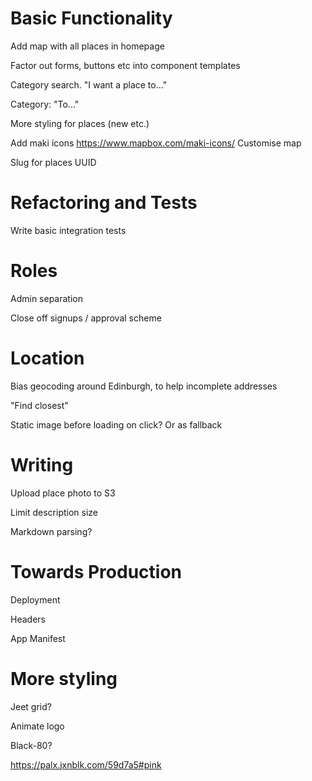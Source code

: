 # Basic Functionality
Add map with all places in homepage

Factor out forms, buttons etc into component templates

Category search. "I want a place to..."

Category: "To..."

More styling for places (new etc.)

Add maki icons https://www.mapbox.com/maki-icons/
Customise map

Slug for places
UUID

# Refactoring and Tests
Write basic integration tests

# Roles
Admin separation

Close off signups / approval scheme

# Location
Bias geocoding around Edinburgh, to help incomplete addresses

"Find closest"

Static image before loading on click? Or as fallback

# Writing
Upload place photo to S3

Limit description size

Markdown parsing?

# Towards Production
Deployment

Headers

App Manifest

# More styling
Jeet grid?

Animate logo

Black-80?

https://palx.jxnblk.com/59d7a5#pink
